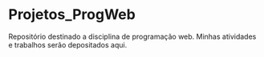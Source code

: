 # Projetos_ProgWeb
Repositório destinado a disciplina de programação web. Minhas atividades e trabalhos serão depositados aqui.
